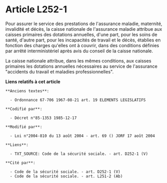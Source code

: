 # Article L252-1

Pour assurer le service des prestations de l'assurance maladie, maternité, invalidité et décès, la caisse nationale de
l'assurance maladie attribue aux caisses primaires des dotations annuelles, d'une part, pour les soins de santé, d'autre
part, pour les incapacités de travail et le décès, établies en fonction des charges qu'elles ont à couvrir, dans des
conditions définies par arrêté interministériel après avis du conseil de la caisse nationale. 

La caisse nationale attribue, dans les mêmes conditions, aux caisses primaires les dotations annuelles nécessaires au service
de l'assurance "accidents du travail et maladies professionnelles".

**Liens relatifs à cet article**

	**Anciens textes**:

	  - Ordonnance 67-706 1967-08-21 art. 19 ELEMENTS LEGISLATIFS

	**Codifié par**:

	  - Décret n°85-1353 1985-12-17

	**Modifié par**:

	  - Loi n°2004-810 du 13 août 2004 - art. 69 () JORF 17 août 2004

	**Liens**:

	  - TXT_SOURCE: Code de la sécurité sociale. - art. D252-1 (V)

	**Cité par**:

	  - Code de la sécurité sociale. - art. D252-1 (V)
	  - Code de la sécurité sociale. - art. L251-2 (Ab)
